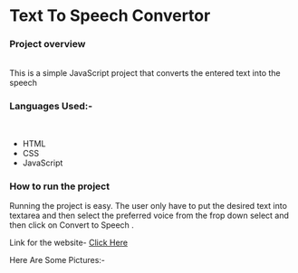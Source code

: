 <h1> Text To Speech Convertor </h1>
<h3>Project overview</h3> <br>
This is a simple JavaScript project that converts the entered text into the speech <br>

<h3> Languages Used:-</h3> <br>
<ul>
<li>HTML</li>
<li>CSS</li>
<li>JavaScript</li>
</ul>
<h3>How to run the project</h3>

Running the project is easy. The user only have to put the desired text into textarea and then select the preferred voice from the frop down select and then click on Convert to Speech .<br>


Link for the website- <a href="https://atharv-110.github.io/Text-to-Speech-Convertor/">Click Here</a>
 
Here Are Some Pictures:-<br>
